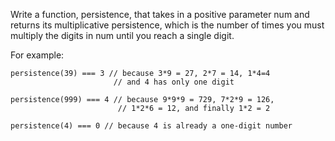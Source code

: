 Write a function, persistence, that takes in a positive parameter num and returns its multiplicative persistence, which is the number of times you must multiply the digits in num until you reach a single digit.

For example:
```
persistence(39) === 3 // because 3*9 = 27, 2*7 = 14, 1*4=4
                       // and 4 has only one digit

persistence(999) === 4 // because 9*9*9 = 729, 7*2*9 = 126,
                        // 1*2*6 = 12, and finally 1*2 = 2

persistence(4) === 0 // because 4 is already a one-digit number
```
